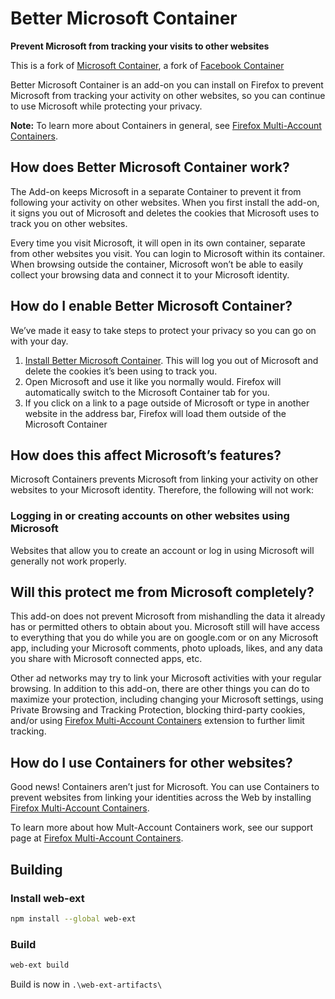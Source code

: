# Better Microsoft Container

**Prevent Microsoft from tracking your visits to other websites**

This is a fork of [Microsoft Container](https://github.com/jschenke488/contain-microsoft), a fork of [Facebook Container](https://github.com/mozilla/contain-facebook)

Better Microsoft Container is an add-on you can install on Firefox to prevent Microsoft from tracking your activity on other websites, so you can continue to use Microsoft while protecting your privacy.

**Note:** To learn more about Containers in general, see [Firefox Multi-Account Containers](https://support.mozilla.org/kb/containers).

## How does Better Microsoft Container work?

The Add-on keeps Microsoft in a separate Container to prevent it from following your activity on other websites. When you first install the add-on, it signs you out of Microsoft and deletes the cookies that Microsoft uses to track you on other websites. 

Every time you visit Microsoft, it will open in its own container, separate from other websites you visit.  You can login to Microsoft within its container.  When browsing outside the container, Microsoft won’t be able to easily collect your browsing data and connect it to your Microsoft identity.

## How do I enable Better Microsoft Container?

We’ve made it easy to take steps to protect your privacy so you can go on with your day.

1. [Install Better Microsoft Container](https://addons.mozilla.org/cs/firefox/addon/better-microsoft-container/). This will log you out of Microsoft and delete the cookies it’s been using to track you.
2. Open Microsoft and use it like you normally would.  Firefox will automatically switch to the Microsoft Container tab for you.
3. If you click on a link to a page outside of Microsoft or type in another website in the address bar, Firefox will load them outside of the Microsoft Container

## How does this affect Microsoft’s features?

Microsoft Containers prevents Microsoft from linking your activity on other websites to your Microsoft identity. Therefore, the following will not work:

### Logging in or creating accounts on other websites using Microsoft

Websites that allow you to create an account or log in using Microsoft will generally not work properly.

## Will this protect me from Microsoft completely?

This add-on does not prevent Microsoft from mishandling the data it already has or permitted others to obtain about you. Microsoft still will have access to everything that you do while you are on google.com or on any Microsoft app, including your Microsoft comments, photo uploads, likes, and any data you share with Microsoft connected apps, etc.  

Other ad networks may try to link your Microsoft activities with your regular browsing. In addition to this add-on, there are other things you can do to maximize your protection, including changing your Microsoft settings, using Private Browsing and Tracking Protection, blocking third-party cookies, and/or using [Firefox Multi-Account Containers](https://addons.mozilla.org/firefox/addon/multi-account-containers/ ) extension to further limit tracking.

## How do I use Containers for other websites?

Good news! Containers aren’t just for Microsoft. You can use Containers to prevent websites from linking your identities across the Web by installing [Firefox Multi-Account Containers](https://addons.mozilla.org/firefox/addon/multi-account-containers/).

To learn more about how Mult-Account Containers work, see our support page at [Firefox Multi-Account Containers](https://addons.mozilla.org/firefox/addon/multi-account-containers/).

## Building

### Install web-ext
```bash
npm install --global web-ext
```

### Build
```bash
web-ext build
```

Build is now in `.\web-ext-artifacts\`